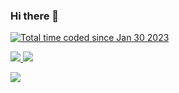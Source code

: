 ### Hi there 👋

<a href="https://wakatime.com/@54d99f29-75b1-48c3-a9ec-a4132e114e56"><img src="https://wakatime.com/badge/user/54d99f29-75b1-48c3-a9ec-a4132e114e56.svg" alt="Total time coded since Jan 30 2023" /></a>

<a href="https://wakatime.com/@54d99f29-75b1-48c3-a9ec-a4132e114e56">
  <img src="https://wakatime.com/share/@ADkernx/f07de5dc-110e-463d-895a-6342b09a3273.svg" />
</a>

<a href="https://wakatime.com">
  <img src="https://wakatime.com/share/@ADkernx/af9a1170-83b3-4734-b0ba-83996d3b0cc8.svg" />
</a>

<a href="https://wakatime.com"><img src="https://wakatime.com/share/@ADkernx/18393bad-d697-4f55-a745-aadf43d26db3.png" /></a>

<figure><embed src="https://wakatime.com/share/@ADkernx/18393bad-d697-4f55-a745-aadf43d26db3.png"></embed></figure>
